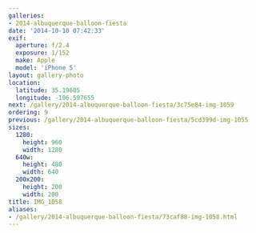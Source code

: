 ```yaml
---
galleries:
- 2014-albuquerque-balloon-fiesta
date: '2014-10-10 07:42:33'
exif:
  aperture: f/2.4
  exposure: 1/152
  make: Apple
  model: 'iPhone 5'
layout: gallery-photo
location:
  latitude: 35.19605
  longitude: -106.597655
next: /gallery/2014-albuquerque-balloon-fiesta/3c75e84-img-1059
ordering: 9
previous: /gallery/2014-albuquerque-balloon-fiesta/5cd399d-img-1055
sizes:
  1280:
    height: 960
    width: 1280
  640w:
    height: 480
    width: 640
  200x200:
    height: 200
    width: 200
title: IMG_1058
aliases:
- /gallery/2014-albuquerque-balloon-fiesta/73caf88-img-1058.html
---
```


